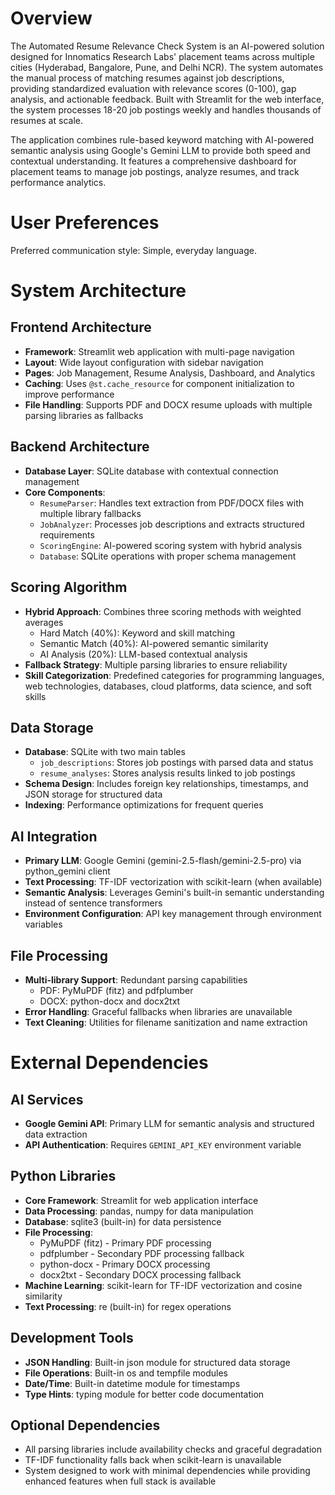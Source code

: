 # Overview

The Automated Resume Relevance Check System is an AI-powered solution designed for Innomatics Research Labs' placement teams across multiple cities (Hyderabad, Bangalore, Pune, and Delhi NCR). The system automates the manual process of matching resumes against job descriptions, providing standardized evaluation with relevance scores (0-100), gap analysis, and actionable feedback. Built with Streamlit for the web interface, the system processes 18-20 job postings weekly and handles thousands of resumes at scale.

The application combines rule-based keyword matching with AI-powered semantic analysis using Google's Gemini LLM to provide both speed and contextual understanding. It features a comprehensive dashboard for placement teams to manage job postings, analyze resumes, and track performance analytics.

# User Preferences

Preferred communication style: Simple, everyday language.

# System Architecture

## Frontend Architecture
- **Framework**: Streamlit web application with multi-page navigation
- **Layout**: Wide layout configuration with sidebar navigation
- **Pages**: Job Management, Resume Analysis, Dashboard, and Analytics
- **Caching**: Uses `@st.cache_resource` for component initialization to improve performance
- **File Handling**: Supports PDF and DOCX resume uploads with multiple parsing libraries as fallbacks

## Backend Architecture
- **Database Layer**: SQLite database with contextual connection management
- **Core Components**:
  - `ResumeParser`: Handles text extraction from PDF/DOCX files with multiple library fallbacks
  - `JobAnalyzer`: Processes job descriptions and extracts structured requirements
  - `ScoringEngine`: AI-powered scoring system with hybrid analysis
  - `Database`: SQLite operations with proper schema management

## Scoring Algorithm
- **Hybrid Approach**: Combines three scoring methods with weighted averages
  - Hard Match (40%): Keyword and skill matching
  - Semantic Match (40%): AI-powered semantic similarity
  - AI Analysis (20%): LLM-based contextual analysis
- **Fallback Strategy**: Multiple parsing libraries to ensure reliability
- **Skill Categorization**: Predefined categories for programming languages, web technologies, databases, cloud platforms, data science, and soft skills

## Data Storage
- **Database**: SQLite with two main tables
  - `job_descriptions`: Stores job postings with parsed data and status
  - `resume_analyses`: Stores analysis results linked to job postings
- **Schema Design**: Includes foreign key relationships, timestamps, and JSON storage for structured data
- **Indexing**: Performance optimizations for frequent queries

## AI Integration
- **Primary LLM**: Google Gemini (gemini-2.5-flash/gemini-2.5-pro) via python_gemini client
- **Text Processing**: TF-IDF vectorization with scikit-learn (when available)
- **Semantic Analysis**: Leverages Gemini's built-in semantic understanding instead of sentence transformers
- **Environment Configuration**: API key management through environment variables

## File Processing
- **Multi-library Support**: Redundant parsing capabilities
  - PDF: PyMuPDF (fitz) and pdfplumber
  - DOCX: python-docx and docx2txt
- **Error Handling**: Graceful fallbacks when libraries are unavailable
- **Text Cleaning**: Utilities for filename sanitization and name extraction

# External Dependencies

## AI Services
- **Google Gemini API**: Primary LLM for semantic analysis and structured data extraction
- **API Authentication**: Requires `GEMINI_API_KEY` environment variable

## Python Libraries
- **Core Framework**: Streamlit for web application interface
- **Data Processing**: pandas, numpy for data manipulation
- **Database**: sqlite3 (built-in) for data persistence
- **File Processing**: 
  - PyMuPDF (fitz) - Primary PDF processing
  - pdfplumber - Secondary PDF processing fallback
  - python-docx - Primary DOCX processing
  - docx2txt - Secondary DOCX processing fallback
- **Machine Learning**: scikit-learn for TF-IDF vectorization and cosine similarity
- **Text Processing**: re (built-in) for regex operations

## Development Tools
- **JSON Handling**: Built-in json module for structured data storage
- **File Operations**: Built-in os and tempfile modules
- **Date/Time**: Built-in datetime module for timestamps
- **Type Hints**: typing module for better code documentation

## Optional Dependencies
- All parsing libraries include availability checks and graceful degradation
- TF-IDF functionality falls back when scikit-learn is unavailable
- System designed to work with minimal dependencies while providing enhanced features when full stack is available